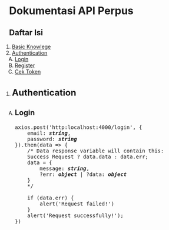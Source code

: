 # Dokumentasi API Perpus

## Daftar Isi
<ol style="margin-left: -1rem">
    <li><a href="#knowledge">Basic Knowlege</a></li>
    <li><a href="#auth">Authentication</a>
        <ol style="margin-left: -1rem; list-style-type: upper-alpha">
            <li><a href="#login">Login</a></li>
            <li><a href="#register">Register</a></li>
            <li><a href="#check">Cek Token</a></li>
        </ol>
    </li>
</ol>

<div style="width: 100%; margin: 2rem"></div>

<ol style="margin-left: -1rem;">
    <li>
        <h2 style="font-weight: bold; font-size: 1.5rem;">
            Authentication
        </h2>
        <ol style="margin-left: -1rem; list-style-type: upper-alpha">
            <li>
                <h3 style="font-size: 1.25rem;">
                    Login
                </h3>
                <pre>
axios.post('http:localhost:4000/login', {
    email: <b><i>string</i></b>,
    password: <b><i>string</i></b>
}).then(data => {
    /* Data response variable will contain this:
    Success Request ? data.data : data.err;
    data = {
        message: <b><i>string</i></b>,
        ?err: <b><i>object</i></b> | ?data: <b><i>object</i></b>
    }
    */<br>
    if (data.err) {
        alert('Request failed!')
    }
    alert('Request successfully!');
})
</pre>
            </li>
        </ol>
    </li>
</ol>